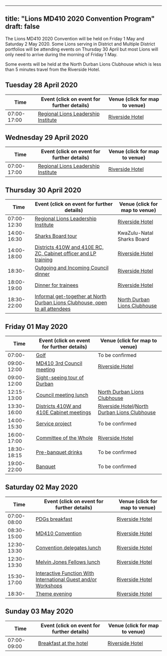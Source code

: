 
---
title: "Lions MD410 2020 Convention Program"
draft: false
---

The Lions MD410 2020 Convention will be held on Friday 1 May and Saturday 2 May 2020. Some Lions serving in District and Multiple District portfolios will be attending events on Thursday 30 April but most Lions will only need to arrive during the morning of Friday 1 May.

Some events will be held at the North Durban Lions Clubhouse which is less than 5 minutes travel from the Riverside Hotel.

## Tuesday 28 April 2020

Time | Event (click on event for further details) | Venue (click for map to venue)
 ---|---  |---
07:00-17:00 | [Regional Lions Leadership Institute](/events/rlli_tuesday) | [Riverside Hotel](/venue)

## Wednesday 29 April 2020

Time | Event (click on event for further details) | Venue (click for map to venue)
 ---|---  |---
07:00-17:00 | [Regional Lions Leadership Institute](/events/rlli_wednesday) | [Riverside Hotel](/venue)

## Thursday 30 April 2020

Time | Event (click on event for further details) | Venue (click for map to venue)
 ---|---  |---
07:00-12:30 | [Regional Lions Leadership Institute](/events/rlli_thursday) | [Riverside Hotel](/venue)
14:00-16:30 | [Sharks Board tour](/events/sharks_board_tour) | KwaZulu-Natal Sharks Board
14:00-18:00 | [Districts 410W and 410E RC, ZC, Cabinet officer and LP training](/events/training) | [Riverside Hotel](/venue)
18:30- | [Outgoing and Incoming Council dinner](/events/council_dinner) | [Riverside Hotel](/venue)
18:00-19:00 | [Dinner for trainees](/events/dinner_for_trainees) | [Riverside Hotel](/venue)
18:30-22:00 | [Informal get-together at North Durban Lions Clubhouse, open to all attendees](/events/thursday_social) | [North Durban Lions Clubhouse](/venue/#north-durban-lions-club)

## Friday 01 May 2020

Time | Event (click on event for further details) | Venue (click for map to venue)
 ---|---  |---
07:00- | [Golf](/events/golf) | To be confirmed
09:00-12:00 | [MD410 3rd Council meeting](/events/council_meeting) | [Riverside Hotel](/venue)
09:00-12:00 | [Sight-seeing tour of Durban](/events/sight_seeing) | 
12:15-13:00 | [Council meeting lunch](/events/council_meeting_lunch) | [North Durban Lions Clubhouse](/venue/#north-durban-lions-club)
13:30-16:00 | [Districts 410W and 410E Cabinet meetings](/events/cabinet_meetings) | [Riverside Hotel](/venue)/[North Durban Lions Clubhouse](/venue/#north-durban-lions-club)
14:00-15:30 | [Service project](/events/service_project) | To be confirmed
16:00-17:00 | [Committee of the Whole](/events/committee_of_the_whole) | [Riverside Hotel](/venue)
18:30-18:15 | [Pre-banquet drinks](/events/banquet_drinks) | To be confirmed
19:00-22:00 | [Banquet](/events/banquet) | To be confirmed

## Saturday 02 May 2020

Time | Event (click on event for further details) | Venue (click for map to venue)
 ---|---  |---
07:00-08:00 | [PDGs breakfast](/events/pdgs_breakfast) | [Riverside Hotel](/venue)
08:30-15:00 | [MD410 Convention](/events/md_convention) | [Riverside Hotel](/venue)
12:30-13:30 | [Convention delegates lunch](/events/lunch) | [Riverside Hotel](/venue)
12:30-13:30 | [Melvin Jones Fellows lunch](/events/mjf_lunch) | [Riverside Hotel](/venue)
15:30-17:00 | [Interactive Function With International Guest and/or Workshops](/events/international_guest) | [Riverside Hotel](/venue)
18:30- | [Theme evening](/events/theme_evening) | [Riverside Hotel](/venue)

## Sunday 03 May 2020

Time | Event (click on event for further details) | Venue (click for map to venue)
 ---|---  |---
07:00-09:00 | [Breakfast at the hotel](/events/breakfast) | [Riverside Hotel](/venue)
